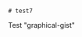                                                                                                                                                                                                                                                                                                                                       # test7
Test "graphical-gist"